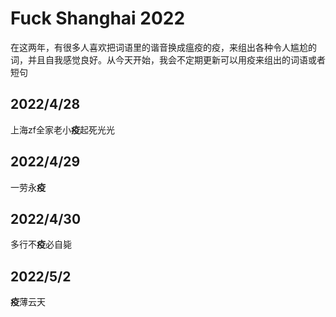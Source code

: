 # Fuck Shanghai 2022

在这两年，有很多人喜欢把词语里的谐音换成瘟疫的疫，来组出各种令人尴尬的词，并且自我感觉良好。从今天开始，我会不定期更新可以用疫来组出的词语或者短句

## 2022/4/28
上海zf全家老小**疫**起死光光

## 2022/4/29
一劳永**疫**

## 2022/4/30
多行不**疫**必自毙

## 2022/5/2
**疫**薄云天
